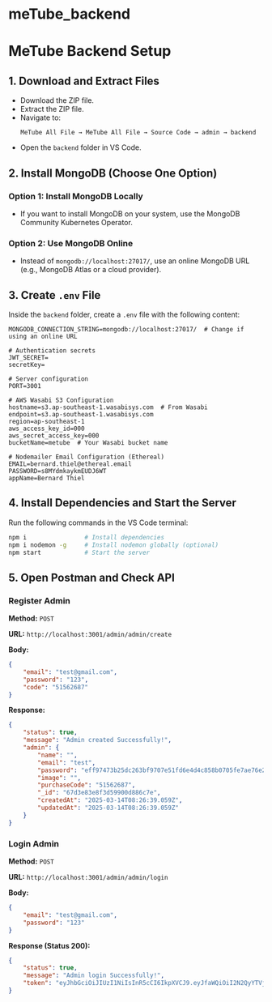 # meTube_backend


# MeTube Backend Setup

## 1. Download and Extract Files
- Download the ZIP file.
- Extract the ZIP file.
- Navigate to:
  ```
  MeTube All File → MeTube All File → Source Code → admin → backend
  ```
- Open the `backend` folder in VS Code.

## 2. Install MongoDB (Choose One Option)
### Option 1: Install MongoDB Locally
- If you want to install MongoDB on your system, use the MongoDB Community Kubernetes Operator.

### Option 2: Use MongoDB Online
- Instead of `mongodb://localhost:27017/`, use an online MongoDB URL (e.g., MongoDB Atlas or a cloud provider).

## 3. Create `.env` File
Inside the `backend` folder, create a `.env` file with the following content:

```env
MONGODB_CONNECTION_STRING=mongodb://localhost:27017/  # Change if using an online URL

# Authentication secrets
JWT_SECRET=
secretKey=

# Server configuration
PORT=3001

# AWS Wasabi S3 Configuration
hostname=s3.ap-southeast-1.wasabisys.com  # From Wasabi
endpoint=s3.ap-southeast-1.wasabisys.com
region=ap-southeast-1
aws_access_key_id=000
aws_secret_access_key=000
bucketName=metube  # Your Wasabi bucket name

# Nodemailer Email Configuration (Ethereal)
EMAIL=bernard.thiel@ethereal.email 
PASSWORD=s8MYdmkaykmEUDJ6WT
appName=Bernard Thiel
```

## 4. Install Dependencies and Start the Server
Run the following commands in the VS Code terminal:

```sh
npm i                # Install dependencies
npm i nodemon -g     # Install nodemon globally (optional)
npm start            # Start the server
```

## 5. Open Postman and Check API

### Register Admin
**Method:** `POST`

**URL:** `http://localhost:3001/admin/admin/create`

**Body:**

```json
{
    "email": "test@gmail.com",
    "password": "123",
    "code": "51562687"
}
```

**Response:**

```json
{
    "status": true,
    "message": "Admin created Successfully!",
    "admin": {
        "name": "",
        "email": "test",
        "password": "eff97473b25dc263bf9707e51fd6e4d4c858b0705fe7ae76e2af19ab2e43f7dc20400e15a08f4c723f1b67e2a7561cc471f0177ef6785716b8e6c8343d349b38facada49b2e67da1a1d34267759963eb2392c199a5820c0fd65976cbb675750962c23d",
        "image": "",
        "purchaseCode": "51562687",
        "_id": "67d3e83e8f3d59900d886c7e",
        "createdAt": "2025-03-14T08:26:39.059Z",
        "updatedAt": "2025-03-14T08:26:39.059Z"
    }
}
```

### Login Admin
**Method:** `POST`

**URL:** `http://localhost:3001/admin/admin/login`

**Body:**

```json
{
    "email": "test@gmail.com",
    "password": "123"
}
```

**Response (Status 200):**

```json
{
    "status": true,
    "message": "Admin login Successfully!",
    "token": "eyJhbGciOiJIUzI1NiIsInR5cCI6IkpXVCJ9.eyJfaWQiOiI2N2QyYTVjYmMzYzZlMWJiZTIyYjA5NjQiLCJuYW1lIjoiIiwiZW1haWwiOiJ0ZXN0IiwiaW1hZ2UiOiIiLCJwYXNzd29yZCI6ImJhNDc3NDlkYjU1ZWExODA5MDUxNmYwYzAzY2NiNDZlNDI3M2MyZjNiZjE2Y2U0ZWU0ZGNlY2E2YWEwYjVhYTU4YmMxMWRkMTZkOGQ5YWExNDc0MDIxNDRhODdjM2M3YTJhYzgyZGI5ZjZkYWYzOTNjYTU5ZGYxN2MyNDNjMDIxMDE4NTczOTFlZmM3OTcwMmVkZWY1MDFhOTVkYjJiYTdlYjZiMzFkNDQzNTI1M2VmODljYTNjMjE3NTFhMGIyMDVlZGQzYyIsImlhdCI6MTc0MTk0MDY1Mn0.BjIsoh69nYuVsK_1LxtFTUTzjhXarPgaovDdu2gKqXs"
}
